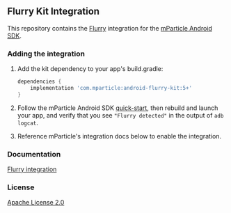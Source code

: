 ## Flurry Kit Integration

This repository contains the [Flurry](https://developer.yahoo.com/analytics/) integration for the [mParticle Android SDK](https://github.com/mParticle/mparticle-android-sdk).

### Adding the integration

1. Add the kit dependency to your app's build.gradle:

    ```groovy
    dependencies {
        implementation 'com.mparticle:android-flurry-kit:5+'
    }
    ```
2. Follow the mParticle Android SDK [quick-start](https://github.com/mParticle/mparticle-android-sdk), then rebuild and launch your app, and verify that you see `"Flurry detected"` in the output of `adb logcat`.
3. Reference mParticle's integration docs below to enable the integration.

### Documentation

[Flurry integration](http://docs.mparticle.com/?java#flurry)

### License

[Apache License 2.0](http://www.apache.org/licenses/LICENSE-2.0)